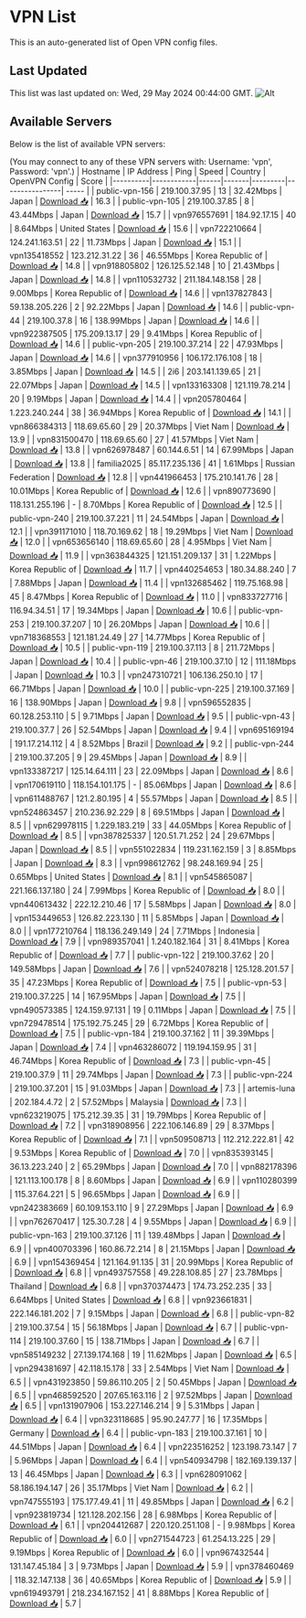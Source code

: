 # VPN List

This is an auto-generated list of Open VPN config files.

## Last Updated

This list was last updated on: Wed, 29 May 2024 00:44:00 GMT.
![Alt](https://repobeats.axiom.co/api/embed/186b98318ef1479477931607c1ad7d823f12451f.svg "Repobeats analytics image")

## Available Servers

Below is the list of available VPN servers:

(You may connect to any of these VPN servers with: Username: 'vpn', Password: 'vpn'.)
| Hostname | IP Address | Ping | Speed | Country | OpenVPN Config | Score |
|----------|------------|------|-------|---------|----------------| ----- |
| public-vpn-156 | 219.100.37.95 | 13 | 32.42Mbps | Japan | [Download 📥](./configs/server_0_JP.ovpn) | 16.3 |
| public-vpn-105 | 219.100.37.85 | 8 | 43.44Mbps | Japan | [Download 📥](./configs/server_1_JP.ovpn) | 15.7 |
| vpn976557691 | 184.92.17.15 | 40 | 8.64Mbps | United States | [Download 📥](./configs/server_2_US.ovpn) | 15.6 |
| vpn722210664 | 124.241.163.51 | 22 | 11.73Mbps | Japan | [Download 📥](./configs/server_3_JP.ovpn) | 15.1 |
| vpn135418552 | 123.212.31.22 | 36 | 46.55Mbps | Korea Republic of | [Download 📥](./configs/server_4_KR.ovpn) | 14.8 |
| vpn918805802 | 126.125.52.148 | 10 | 21.43Mbps | Japan | [Download 📥](./configs/server_5_JP.ovpn) | 14.8 |
| vpn110532732 | 211.184.148.158 | 28 | 9.00Mbps | Korea Republic of | [Download 📥](./configs/server_6_KR.ovpn) | 14.6 |
| vpn137827843 | 59.138.205.226 | 2 | 92.22Mbps | Japan | [Download 📥](./configs/server_7_JP.ovpn) | 14.6 |
| public-vpn-44 | 219.100.37.8 | 16 | 138.99Mbps | Japan | [Download 📥](./configs/server_8_JP.ovpn) | 14.6 |
| vpn922387505 | 175.209.13.17 | 29 | 9.41Mbps | Korea Republic of | [Download 📥](./configs/server_9_KR.ovpn) | 14.6 |
| public-vpn-205 | 219.100.37.214 | 22 | 47.93Mbps | Japan | [Download 📥](./configs/server_10_JP.ovpn) | 14.6 |
| vpn377910956 | 106.172.176.108 | 18 | 3.85Mbps | Japan | [Download 📥](./configs/server_11_JP.ovpn) | 14.5 |
| 2i6 | 203.141.139.65 | 21 | 22.07Mbps | Japan | [Download 📥](./configs/server_12_JP.ovpn) | 14.5 |
| vpn133163308 | 121.119.78.214 | 20 | 9.19Mbps | Japan | [Download 📥](./configs/server_13_JP.ovpn) | 14.4 |
| vpn205780464 | 1.223.240.244 | 38 | 36.94Mbps | Korea Republic of | [Download 📥](./configs/server_14_KR.ovpn) | 14.1 |
| vpn866384313 | 118.69.65.60 | 29 | 20.37Mbps | Viet Nam | [Download 📥](./configs/server_15_VN.ovpn) | 13.9 |
| vpn831500470 | 118.69.65.60 | 27 | 41.57Mbps | Viet Nam | [Download 📥](./configs/server_16_VN.ovpn) | 13.8 |
| vpn626978487 | 60.144.6.51 | 14 | 67.99Mbps | Japan | [Download 📥](./configs/server_17_JP.ovpn) | 13.8 |
| familia2025 | 85.117.235.136 | 41 | 1.61Mbps | Russian Federation | [Download 📥](./configs/server_18_RU.ovpn) | 12.8 |
| vpn441966453 | 175.210.141.76 | 28 | 10.01Mbps | Korea Republic of | [Download 📥](./configs/server_19_KR.ovpn) | 12.6 |
| vpn890773690 | 118.131.255.196 | - | 8.70Mbps | Korea Republic of | [Download 📥](./configs/server_20_KR.ovpn) | 12.5 |
| public-vpn-240 | 219.100.37.221 | 11 | 24.54Mbps | Japan | [Download 📥](./configs/server_21_JP.ovpn) | 12.1 |
| vpn391171010 | 118.70.169.62 | 18 | 19.29Mbps | Viet Nam | [Download 📥](./configs/server_22_VN.ovpn) | 12.0 |
| vpn653656140 | 118.69.65.60 | 28 | 4.95Mbps | Viet Nam | [Download 📥](./configs/server_23_VN.ovpn) | 11.9 |
| vpn363844325 | 121.151.209.137 | 31 | 1.22Mbps | Korea Republic of | [Download 📥](./configs/server_24_KR.ovpn) | 11.7 |
| vpn440254653 | 180.34.88.240 | 7 | 7.88Mbps | Japan | [Download 📥](./configs/server_25_JP.ovpn) | 11.4 |
| vpn132685462 | 119.75.168.98 | 45 | 8.47Mbps | Korea Republic of | [Download 📥](./configs/server_26_KR.ovpn) | 11.0 |
| vpn833727716 | 116.94.34.51 | 17 | 19.34Mbps | Japan | [Download 📥](./configs/server_27_JP.ovpn) | 10.6 |
| public-vpn-253 | 219.100.37.207 | 10 | 26.20Mbps | Japan | [Download 📥](./configs/server_28_JP.ovpn) | 10.6 |
| vpn718368553 | 121.181.24.49 | 27 | 14.77Mbps | Korea Republic of | [Download 📥](./configs/server_29_KR.ovpn) | 10.5 |
| public-vpn-119 | 219.100.37.113 | 8 | 211.72Mbps | Japan | [Download 📥](./configs/server_30_JP.ovpn) | 10.4 |
| public-vpn-46 | 219.100.37.10 | 12 | 111.18Mbps | Japan | [Download 📥](./configs/server_31_JP.ovpn) | 10.3 |
| vpn247310721 | 106.136.250.10 | 17 | 66.71Mbps | Japan | [Download 📥](./configs/server_32_JP.ovpn) | 10.0 |
| public-vpn-225 | 219.100.37.169 | 16 | 138.90Mbps | Japan | [Download 📥](./configs/server_33_JP.ovpn) | 9.8 |
| vpn596552835 | 60.128.253.110 | 5 | 9.71Mbps | Japan | [Download 📥](./configs/server_34_JP.ovpn) | 9.5 |
| public-vpn-43 | 219.100.37.7 | 26 | 52.54Mbps | Japan | [Download 📥](./configs/server_35_JP.ovpn) | 9.4 |
| vpn695169194 | 191.17.214.112 | 4 | 8.52Mbps | Brazil | [Download 📥](./configs/server_36_BR.ovpn) | 9.2 |
| public-vpn-244 | 219.100.37.205 | 9 | 29.45Mbps | Japan | [Download 📥](./configs/server_37_JP.ovpn) | 8.9 |
| vpn133387217 | 125.14.64.111 | 23 | 22.09Mbps | Japan | [Download 📥](./configs/server_38_JP.ovpn) | 8.6 |
| vpn170619110 | 118.154.101.175 | - | 85.06Mbps | Japan | [Download 📥](./configs/server_39_JP.ovpn) | 8.6 |
| vpn611488767 | 121.2.80.195 | 4 | 55.57Mbps | Japan | [Download 📥](./configs/server_40_JP.ovpn) | 8.5 |
| vpn524863457 | 210.236.92.229 | 8 | 69.51Mbps | Japan | [Download 📥](./configs/server_41_JP.ovpn) | 8.5 |
| vpn629978115 | 1.229.183.219 | 33 | 44.05Mbps | Korea Republic of | [Download 📥](./configs/server_42_KR.ovpn) | 8.5 |
| vpn387825337 | 120.51.71.252 | 24 | 29.67Mbps | Japan | [Download 📥](./configs/server_43_JP.ovpn) | 8.5 |
| vpn551022834 | 119.231.162.159 | 3 | 8.85Mbps | Japan | [Download 📥](./configs/server_44_JP.ovpn) | 8.3 |
| vpn998612762 | 98.248.169.94 | 25 | 0.65Mbps | United States | [Download 📥](./configs/server_45_US.ovpn) | 8.1 |
| vpn545865087 | 221.166.137.180 | 24 | 7.99Mbps | Korea Republic of | [Download 📥](./configs/server_46_KR.ovpn) | 8.0 |
| vpn440613432 | 222.12.210.46 | 17 | 5.58Mbps | Japan | [Download 📥](./configs/server_47_JP.ovpn) | 8.0 |
| vpn153449653 | 126.82.223.130 | 11 | 5.85Mbps | Japan | [Download 📥](./configs/server_48_JP.ovpn) | 8.0 |
| vpn177210764 | 118.136.249.149 | 24 | 7.71Mbps | Indonesia | [Download 📥](./configs/server_49_ID.ovpn) | 7.9 |
| vpn989357041 | 1.240.182.164 | 31 | 8.41Mbps | Korea Republic of | [Download 📥](./configs/server_50_KR.ovpn) | 7.7 |
| public-vpn-122 | 219.100.37.62 | 20 | 149.58Mbps | Japan | [Download 📥](./configs/server_51_JP.ovpn) | 7.6 |
| vpn524078218 | 125.128.201.57 | 35 | 47.23Mbps | Korea Republic of | [Download 📥](./configs/server_52_KR.ovpn) | 7.5 |
| public-vpn-53 | 219.100.37.225 | 14 | 167.95Mbps | Japan | [Download 📥](./configs/server_53_JP.ovpn) | 7.5 |
| vpn490573385 | 124.159.97.131 | 19 | 0.11Mbps | Japan | [Download 📥](./configs/server_54_JP.ovpn) | 7.5 |
| vpn729478514 | 175.192.75.245 | 29 | 6.72Mbps | Korea Republic of | [Download 📥](./configs/server_55_KR.ovpn) | 7.5 |
| public-vpn-184 | 219.100.37.162 | 11 | 39.39Mbps | Japan | [Download 📥](./configs/server_56_JP.ovpn) | 7.4 |
| vpn463286072 | 119.194.159.95 | 31 | 46.74Mbps | Korea Republic of | [Download 📥](./configs/server_57_KR.ovpn) | 7.3 |
| public-vpn-45 | 219.100.37.9 | 11 | 29.74Mbps | Japan | [Download 📥](./configs/server_58_JP.ovpn) | 7.3 |
| public-vpn-224 | 219.100.37.201 | 15 | 91.03Mbps | Japan | [Download 📥](./configs/server_59_JP.ovpn) | 7.3 |
| artemis-luna | 202.184.4.72 | 2 | 57.52Mbps | Malaysia | [Download 📥](./configs/server_60_MY.ovpn) | 7.3 |
| vpn623219075 | 175.212.39.35 | 31 | 19.79Mbps | Korea Republic of | [Download 📥](./configs/server_61_KR.ovpn) | 7.2 |
| vpn318908956 | 222.106.146.89 | 29 | 8.37Mbps | Korea Republic of | [Download 📥](./configs/server_62_KR.ovpn) | 7.1 |
| vpn509508713 | 112.212.222.81 | 42 | 9.53Mbps | Korea Republic of | [Download 📥](./configs/server_63_KR.ovpn) | 7.0 |
| vpn835393145 | 36.13.223.240 | 2 | 65.29Mbps | Japan | [Download 📥](./configs/server_64_JP.ovpn) | 7.0 |
| vpn882178396 | 121.113.100.178 | 8 | 8.60Mbps | Japan | [Download 📥](./configs/server_65_JP.ovpn) | 6.9 |
| vpn110280399 | 115.37.64.221 | 5 | 96.65Mbps | Japan | [Download 📥](./configs/server_66_JP.ovpn) | 6.9 |
| vpn242383669 | 60.109.153.110 | 9 | 27.29Mbps | Japan | [Download 📥](./configs/server_67_JP.ovpn) | 6.9 |
| vpn762670417 | 125.30.7.28 | 4 | 9.55Mbps | Japan | [Download 📥](./configs/server_68_JP.ovpn) | 6.9 |
| public-vpn-163 | 219.100.37.126 | 11 | 139.48Mbps | Japan | [Download 📥](./configs/server_69_JP.ovpn) | 6.9 |
| vpn400703396 | 160.86.72.214 | 8 | 21.15Mbps | Japan | [Download 📥](./configs/server_70_JP.ovpn) | 6.9 |
| vpn154369454 | 121.164.91.135 | 31 | 20.99Mbps | Korea Republic of | [Download 📥](./configs/server_71_KR.ovpn) | 6.8 |
| vpn493757558 | 49.228.108.85 | 27 | 23.78Mbps | Thailand | [Download 📥](./configs/server_72_TH.ovpn) | 6.8 |
| vpn370374473 | 174.73.252.235 | 33 | 6.64Mbps | United States | [Download 📥](./configs/server_73_US.ovpn) | 6.8 |
| vpn923661831 | 222.146.181.202 | 7 | 9.15Mbps | Japan | [Download 📥](./configs/server_74_JP.ovpn) | 6.8 |
| public-vpn-82 | 219.100.37.54 | 15 | 56.18Mbps | Japan | [Download 📥](./configs/server_75_JP.ovpn) | 6.7 |
| public-vpn-114 | 219.100.37.60 | 15 | 138.71Mbps | Japan | [Download 📥](./configs/server_76_JP.ovpn) | 6.7 |
| vpn585149232 | 27.139.174.168 | 19 | 11.62Mbps | Japan | [Download 📥](./configs/server_77_JP.ovpn) | 6.5 |
| vpn294381697 | 42.118.15.178 | 33 | 2.54Mbps | Viet Nam | [Download 📥](./configs/server_78_VN.ovpn) | 6.5 |
| vpn431923850 | 59.86.110.205 | 2 | 50.45Mbps | Japan | [Download 📥](./configs/server_79_JP.ovpn) | 6.5 |
| vpn468592520 | 207.65.163.116 | 2 | 97.52Mbps | Japan | [Download 📥](./configs/server_80_JP.ovpn) | 6.5 |
| vpn131907906 | 153.227.146.214 | 9 | 5.31Mbps | Japan | [Download 📥](./configs/server_81_JP.ovpn) | 6.4 |
| vpn323118685 | 95.90.247.77 | 16 | 17.35Mbps | Germany | [Download 📥](./configs/server_82_DE.ovpn) | 6.4 |
| public-vpn-183 | 219.100.37.161 | 10 | 44.51Mbps | Japan | [Download 📥](./configs/server_83_JP.ovpn) | 6.4 |
| vpn223516252 | 123.198.73.147 | 7 | 5.96Mbps | Japan | [Download 📥](./configs/server_84_JP.ovpn) | 6.4 |
| vpn540934798 | 182.169.139.137 | 13 | 46.45Mbps | Japan | [Download 📥](./configs/server_85_JP.ovpn) | 6.3 |
| vpn628091062 | 58.186.194.147 | 26 | 35.17Mbps | Viet Nam | [Download 📥](./configs/server_86_VN.ovpn) | 6.2 |
| vpn747555193 | 175.177.49.41 | 11 | 49.85Mbps | Japan | [Download 📥](./configs/server_87_JP.ovpn) | 6.2 |
| vpn923819734 | 121.128.202.156 | 28 | 6.98Mbps | Korea Republic of | [Download 📥](./configs/server_88_KR.ovpn) | 6.1 |
| vpn204412687 | 220.120.251.108 | - | 9.98Mbps | Korea Republic of | [Download 📥](./configs/server_89_KR.ovpn) | 6.0 |
| vpn271544723 | 61.254.13.225 | 29 | 9.19Mbps | Korea Republic of | [Download 📥](./configs/server_90_KR.ovpn) | 6.0 |
| vpn967432544 | 131.147.45.184 | 3 | 9.73Mbps | Japan | [Download 📥](./configs/server_91_JP.ovpn) | 5.9 |
| vpn378460469 | 118.32.147.138 | 36 | 40.65Mbps | Korea Republic of | [Download 📥](./configs/server_92_KR.ovpn) | 5.9 |
| vpn619493791 | 218.234.167.152 | 41 | 8.88Mbps | Korea Republic of | [Download 📥](./configs/server_93_KR.ovpn) | 5.7 |
